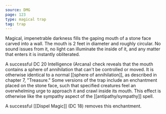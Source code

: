 ```yaml
---
source: DMG
page: 123
type: magical trap
tag: trap
---
```

Magical, impenetrable darkness fills the gaping mouth of a stone face carved into a wall. The mouth is 2 feet in diameter and roughly circular. No sound issues from it, no light can illuminate the inside of it, and any matter that enters it is instantly obliterated.

A successful DC 20 Intelligence (Arcana) check reveals that the mouth contains a sphere of annihilation that can't be controlled or moved. It is otherwise identical to a normal [[sphere of annihilation]], as described in chapter 7, "Treasure." Some versions of the trap include an enchantment placed on the stone face, such that specified creatures feel an overwhelming urge to approach it and crawl inside its mouth. This effect is otherwise like the sympathy aspect of the [[antipathy/sympathy]] spell.

A successful [[Dispel Magic]] (DC 18) removes this enchantment.

